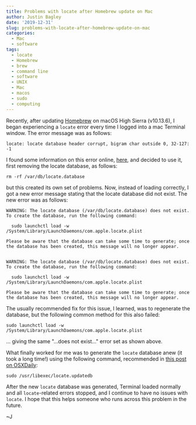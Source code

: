```yaml
---
title: Problems with locate after Homebrew update on Mac
author: Justin Bagley
date: '2019-12-31'
slug: problems-with-locate-after-homebrew-update-on-mac
categories:
  - Mac
  - software
tags:
  - locate
  - Homebrew
  - brew
  - command line
  - software
  - UNIX
  - Mac
  - macos
  - sudo
  - computing
---
```


Recently, after updating <a href="https://brew.sh">Homebrew</a> on macOS High Sierra (v10.13.6), I began experiencing a `locate` error every time I logged into a mac Terminal window. The error message was as follows:

```
locate: locate database header corrupt, bigram char outside 0, 32-127: -1
```

I found some information on this error online, <a href="https://github.com/Homebrew/legacy-homebrew/issues/42922">here</a>, and decided to use it, first removing the locate database, as follows:

```
rm -rf /var/db/locate.database
```

but this created its own set of problems. Now, instead of loading correctly, I got a new error message stating that the locate database did not exist. The new error was as follows:

```
WARNING: The locate database (/var/db/locate.database) does not exist.
To create the database, run the following command:

  sudo launchctl load -w /System/Library/LaunchDaemons/com.apple.locate.plist

Please be aware that the database can take some time to generate; once
the database has been created, this message will no longer appear.


WARNING: The locate database (/var/db/locate.database) does not exist.
To create the database, run the following command:

  sudo launchctl load -w /System/Library/LaunchDaemons/com.apple.locate.plist

Please be aware that the database can take some time to generate; once
the database has been created, this message will no longer appear.
```

The usually recommended fix for this issue, I learned, was to regenerate the database, but the following common method for this also failed:

```
sudo launchctl load -w /System/Library/LaunchDaemons/com.apple.locate.plist
```
... giving the same "...does not exist..." error set as shown above.

What finally worked for me was to generate the `locate` database anew (it took a long time!) using the following command, recommended in <a href="http://osxdaily.com/2011/11/02/enable-and-use-the-locate-command-in-the-mac-os-x-terminal/">this post on OSXDaily</a>:

```
sudo /usr/libexec/locate.updatedb
```

After the new `locate` database was generated, Terminal loaded normally and all `locate`-related errors stopped, and I continue to have no issues with `locate`. I hope that this helps someone who runs across this problem in the future.

~J
